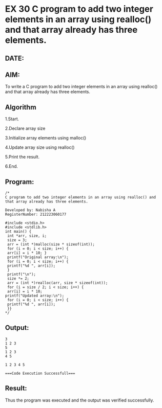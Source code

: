 # EX 30 C program to add two integer elements in an array using realloc() and that array already has three elements.
## DATE:
## AIM:
To write a C program to add two integer elements in an array using realloc() and that array already has three elements.

## Algorithm
1.Start.

2.Declare array size

3.Initialize array elements using malloc()

4.Update array size using realloc()

5.Print the result.

6.End.  

## Program:
```
/*
C program to add two integer elements in an array using realloc() and that array already has three elements.

Developed by: Nabisha A
RegisterNumber: 212223060177

#include <stdio.h>
#include <stdlib.h>
int main() {
 int *arr, size, i;
 size = 3;
 arr = (int *)malloc(size * sizeof(int)); 
 for (i = 0; i < size; i++) {
 arr[i] = i * 10; }
 printf("Original array:\n");
 for (i = 0; i < size; i++) {
 printf("%d ", arr[i]);
 }
 printf("\n");
 size *= 2;
 arr = (int *)realloc(arr, size * sizeof(int)); 
 for (i = size / 2; i < size; i++) {
 arr[i] = i * 10;
printf("Updated array:\n");
 for (i = 0; i < size; i++) {
 printf("%d ", arr[i]);
 }}
*/
```

## Output:
```
3
1 2 3
5
1 2 3
4 5

1 2 3 4 5

===Code Execution Successfull===
```


## Result:
Thus the program was executed and the output was verified successfully.
